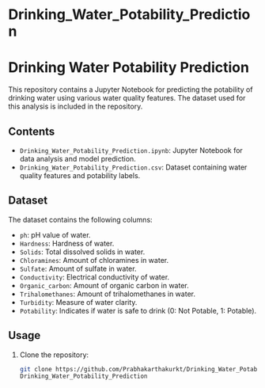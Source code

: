 # Drinking_Water_Potability_Prediction

# Drinking Water Potability Prediction

This repository contains a Jupyter Notebook for predicting the potability of drinking water using various water quality features. The dataset used for this analysis is included in the repository.

## Contents

- `Drinking_Water_Potability_Prediction.ipynb`: Jupyter Notebook for data analysis and model prediction.
- `Drinking_Water_Potability_Prediction.csv`: Dataset containing water quality features and potability labels.

## Dataset

The dataset contains the following columns:

- `ph`: pH value of water.
- `Hardness`: Hardness of water.
- `Solids`: Total dissolved solids in water.
- `Chloramines`: Amount of chloramines in water.
- `Sulfate`: Amount of sulfate in water.
- `Conductivity`: Electrical conductivity of water.
- `Organic_carbon`: Amount of organic carbon in water.
- `Trihalomethanes`: Amount of trihalomethanes in water.
- `Turbidity`: Measure of water clarity.
- `Potability`: Indicates if water is safe to drink (0: Not Potable, 1: Potable).

## Usage

1. Clone the repository:
   ```bash
   git clone https://github.com/Prabhakarthakurkt/Drinking_Water_Potability_Prediction
   Drinking_Water_Potability_Prediction
